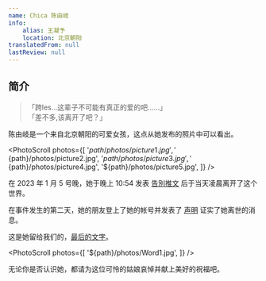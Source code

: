 ```yaml
---
name: Chica 陈由岐
info:
    alias: 王凝予
    location: 北京朝阳
translatedFrom: null
lastReview: null
---
```


## 简介

> 「跨les…这辈子不可能有真正的爱的吧……」  
> 「差不多,该离开了吧？」

陈由岐是一个来自北京朝阳的可爱女孩，这点从她发布的照片中可以看出。

<PhotoScroll photos={[
    '${path}/photos/picture1.jpg',
    '${path}/photos/picture2.jpg',
    '${path}/photos/picture3.jpg',
    '${path}/photos/picture4.jpg',
    '${path}/photos/picture5.jpg',
]} />

在 2023 年 1 月 5 号晚，她于晚上 10:54 发表 [告別推文](https://twitter.com/wangzihao980/status/1611013359188709376) 后于当天凌晨离开了这个世界。

在事件发生的第二天，她的朋友登上了她的帐号并发表了 [声明](https://twitter.com/wangzihao980/status/1611220509890596866) 证实了她离世的消息。

这是她留给我们的，[最后的文字](https://twitter.com/wangzihao980/status/1602321958557085697)。

<PhotoScroll photos={[
    '${path}/photos/Word1.jpg',
]} />

无论你是否认识她，都请为这位可怜的姑娘哀悼并献上美好的祝福吧。
